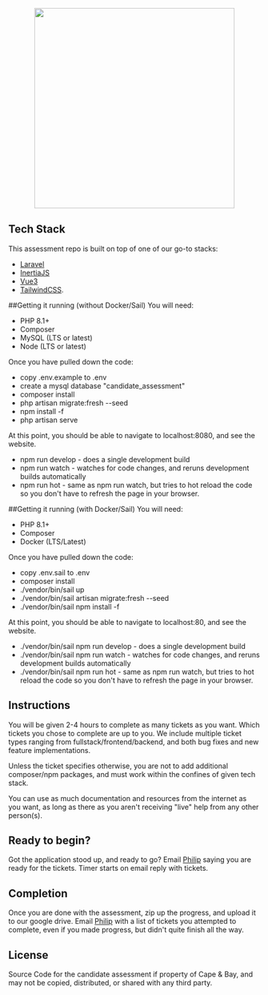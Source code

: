 <p align="center"><a href="https://laravel.com" target="_blank"><img src="https://raw.githubusercontent.com/laravel/art/master/logo-lockup/5%20SVG/2%20CMYK/1%20Full%20Color/laravel-logolockup-cmyk-red.svg" width="400"></a></p>

## Tech Stack

This assessment repo is built on top of one of our go-to stacks:
- [Laravel](https://laravel.com/docs)
- [InertiaJS](https://inertiajs.com/how-it-works)
- [Vue3](https://vuejs.org/guide/introduction.html)
- [TailwindCSS](https://tailwindcss.com/docs).

##Getting it running (without Docker/Sail)
You will need:
- PHP 8.1+
- Composer
- MySQL (LTS or latest)
- Node (LTS or latest)

Once you have pulled down the code:
- copy .env.example to .env
- create a mysql database "candidate_assessment"
- composer install
- php artisan migrate:fresh --seed
- npm install -f
- php artisan serve

At this point, you should be able to navigate to localhost:8080, and see the website.
- npm run develop - does a single development build
- npm run watch - watches for code changes, and reruns development builds automatically
- npm run hot - same as npm run watch, but tries to hot reload the code so you don't have to refresh the page in your browser.

##Getting it running (with Docker/Sail)
You will need:
- PHP 8.1+
- Composer
- Docker (LTS/Latest)

Once you have pulled down the code:
- copy .env.sail to .env
- composer install
- ./vendor/bin/sail up
- ./vendor/bin/sail artisan migrate:fresh --seed
- ./vendor/bin/sail npm install -f

At this point, you should be able to navigate to localhost:80, and see the website.
- ./vendor/bin/sail npm run develop - does a single development build
- ./vendor/bin/sail npm run watch - watches for code changes, and reruns development builds automatically
- ./vendor/bin/sail npm run hot - same as npm run watch, but tries to hot reload the code so you don't have to refresh the page in your browser.


## Instructions
You will be given 2-4 hours to complete as many tickets as you want.  Which tickets you chose to complete are up to you. We include multiple ticket types ranging from fullstack/frontend/backend, and both bug fixes and new feature implementations.

Unless the ticket specifies otherwise, you are not to add additional composer/npm packages, and must work within the confines of given tech stack.

You can use as much documentation and resources from the internet as you want, as long as there as you aren't receiving "live" help from any other person(s).

## Ready to begin?
Got the application stood up, and ready to go? Email [Philip](mailto:philip@capeandbay.com) saying you are ready for the tickets. Timer starts on email reply with tickets.

## Completion

Once you are done with the assessment, zip up the progress, and upload it to our google drive. Email [Philip](mailto:philip@capeandbay.com) with a list of tickets you attempted to complete, even if you made progress, but didn't quite finish all the way.

## License

Source Code for the candidate assessment if property of Cape & Bay, and may not be copied, distributed, or shared with any third party.
